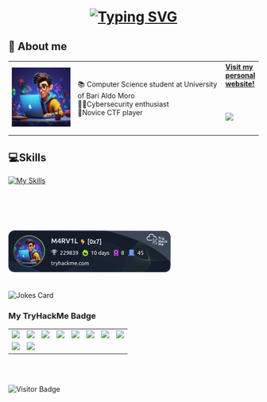 <h1 align="center"> <a href="https://git.io/typing-svg"><img src="https://readme-typing-svg.demolab.com?font=fira+code&size=30&duration=3500&pause=1000&color=F7F7F7&repeat=false&width=435&lines=Hi!+I'm+Marco+Villano+%F0%9F%91%8B" alt="Typing SVG" /></a></h1>
<h2>👤 About me </h2>
<table border="0">
<td width="30%">
      <img src="2150797574-1-960x960.jpg" style="max-width: 256px; width: 100%; height: auto;">
    </td>
    <td width="65%">
      📚 Computer Science student at University of Bari Aldo Moro <br>
          🧑‍💻Cybersecurity enthusiast <br>
          🚩Novice CTF player <br>
     </td>
    <td widht="60%"> <a href="https://m4rv1l.xyz/">
            <strong> Visit my personal website!</strong>
          <h1>
                <img src="https://media.giphy.com/media/836HiJc7pgzy8iNXCn/giphy.gif" width="230">
          </h1>
    </td>
</table>



## 💻Skills
[![My Skills](https://skillicons.dev/icons?i=html,css,c,cpp,debian,eclipse,github,java,kali,linux,ubuntu,py,powershell,pycharm,vscode)](https://skillicons.dev)
<h1></br></h1>

[![TryHackMe Badge](https://raw.githubusercontent.com/M4RV1L/M4RV1L/main/assets/thm-badge.png)](https://tryhackme.com/p/M4RV1L)
 
</br>

<img src="https://readme-jokes.vercel.app/api?hideBorder&theme=cobalt&qColor=%23944bcc&aColor=%23bbdb51" alt="Jokes Card" />

### My TryHackMe Badge

<table>
  <tr>
    <td align="center">
        <img src="https://tryhackme.com/img/badges/webbed.svg" width="100" />
    </td>
    <td align="center">
        <img src="https://tryhackme.com/img/badges/howthewebworks.svg" width="100" />
    </td>
    <td align="center">
        <img src="https://tryhackme.com/img/badges/linux.svg" width="100" />
    </td>
    <td align="center">
        <img src="https://tryhackme.com/img/badges/streak3.svg" width="100" />
    </td>
    <td align="center">
        <img src="https://tryhackme.com/img/badges/careerready.svg" width="100" />
    </td>
    <td align="center">
        <img src="https://tryhackme.com/img/badges/introtosecurityengineering.svg" width="100" />
    </td>
    <td align="center">
          <img src="https://tryhackme.com/img/badges/streak7.svg" width="100" />
    </td>
    <td align="center">
          <img src="https://tryhackme.com/img/badges/securityawareness.svg" width="100" />
    </td>
  </tr>
  <tr>
        <td align="center">
              <img src="https://tryhackme.com/img/badges/hashcracker.svg" width="100" />
        </td>
         <td align="center">
              <img src="https://tryhackme.com/img/badges/loganalysis.svg" width="100" />
        </td>
  </tr>
</table>

<br></br>

![Visitor Badge](https://visitor-badge.laobi.icu/badge?page_id=Marco010404.Marco010404)
